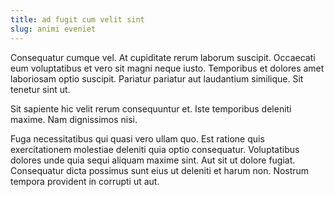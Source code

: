 ```yaml
---
title: ad fugit cum velit sint
slug: animi eveniet
---
```


Consequatur cumque vel. At cupiditate rerum laborum suscipit. Occaecati eum voluptatibus et vero sit magni neque iusto. Temporibus et dolores amet laboriosam optio suscipit. Pariatur pariatur aut laudantium similique. Sit tenetur sint ut.

Sit sapiente hic velit rerum consequuntur et. Iste temporibus deleniti maxime. Nam dignissimos nisi.

Fuga necessitatibus qui quasi vero ullam quo. Est ratione quis exercitationem molestiae deleniti quia optio consequatur. Voluptatibus dolores unde quia sequi aliquam maxime sint. Aut sit ut dolore fugiat. Consequatur dicta possimus sunt eius ut deleniti et harum non. Nostrum tempora provident in corrupti ut aut.
